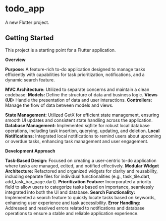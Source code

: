 # todo_app

A new Flutter project.

## Getting Started

This project is a starting point for a Flutter application.

**Overview**


**Purpose:** A feature-rich to-do application designed to manage tasks efficiently with capabilities for task prioritization, notifications, and a dynamic search feature.


**MVC Architecture:** Utilized to separate concerns and maintain a clean codebase:
**Models:** Define the structure of data and business logic.
**Views (UI):** Handle the presentation of data and user interactions.
**Controllers:** Manage the flow of data between models and views.

**State Management:** Utilized GetX for efficient state management, ensuring smooth UI updates and consistent state handling across the application.
**Database Management:** Implemented sqflite for robust local database operations, including task insertion, querying, updating, and deletion.
**Local Notifications:** Integrated local notifications to remind users about upcoming or overdue tasks, enhancing task management and user engagement.

**Development Approach**

**Task-Based Design:** Focused on creating a user-centric to-do application where tasks are managed, edited, and notified effectively.
**Modular Widget Architecture:** Refactored and organized widgets for clarity and reusability, including separate files for individual functionalities (e.g., task_tile.dart, add_task_bar_page.dart).
**Prioritization Feature:** Incorporated a priority field to allow users to categorize tasks based on importance, seamlessly integrated into both the UI and database.
**Search Functionality:** Implemented a search feature to quickly locate tasks based on keywords, enhancing user experience and task accessibility.
**Error Handling:** Addressed and resolved errors related to notifications and database operations to ensure a stable and reliable application experience.
